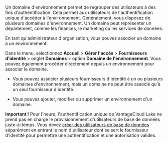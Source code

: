 Un domaine d'environnement permet de regrouper des utilisateurs à des fins d'authentification. Cela permet aux utilisateurs de l'authentification unique d'accéder à l'environnement. Généralement, vous disposez de plusieurs domaines d'environnement. Un domaine peut représenter un département, comme les finances, le marketing ou les services de données.

En tant qu'administrateur d'organisation, vous pouvez associer un domaine à un environnement.

Dans le menu, sélectionnez **Accueil** > **Gérer l'accès** > **Fournisseurs d'identité** > onglet **Domaines** > option **Domaine de l'environnement**. Vous pouvez également procéder directement depuis un environnement pour associer le domaine.

-   Vous pouvez associer plusieurs fournisseurs d'identité à un ou plusieurs domaines d'environnement, mais un domaine ne peut être associé qu'à un seul fournisseur d'identité.


-   Vous pouvez ajouter, modifier ou supprimer un environnement d'un domaine.


**Important !** Pour l'heure, l'authentification unique de VantageCloud Lake ne prend pas en charge le provisionnement d'utilisateurs de base de données juste-à-temps. Vous devez [créer des utilisateurs de base de données](wxe1659392685092.md) séparément en entrant le nom d'utilisateur dont se sert le fournisseur d'identité pour permettre une authentification et une autorisation valides.

